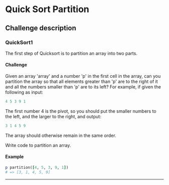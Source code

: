 # Quick Sort Partition

## Challenge description

### QuickSort1

The first step of Quicksort is to partition an array into two parts.

#### Challenge

Given an array 'array' and a number 'p' in the first cell in the array, can you partition the array so that all elements greater than 'p' are to the right of it and all the numbers smaller than 'p' are to its left?
For example, if given the following as input:

```rb
4 5 3 9 1
```

The first number 4 is the pivot, so you should put the smaller numbers to the left, and the larger to the right, and output:

```rb
3 1 4 5 9
```

The array should otherwise remain in the same order.

Write code to partition an array.

#### Example

```rb
p partition([4, 5, 3, 9, 1])
# => [3, 1, 4, 5, 9]
```

---
